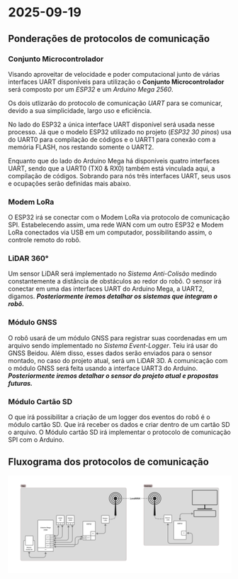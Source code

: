 # 2025-09-19

## Ponderações de protocolos de comunicação

### Conjunto Microcontrolador

Visando aproveitar de velocidade e poder computacional junto de várias interfaces UART disponíveis para utilização o **Conjunto Microcontrolador** será composto por um *ESP32* e um *Arduino Mega 2560*.

Os dois utlizarão do protocolo de comunicação *UART* para se comunicar, devido a sua simplicidade, largo uso e eficiência.

No lado do ESP32 a única interface UART disponível será usada nesse processo. Já que o modelo ESP32 utilizado no projeto (*ESP32 30 pinos*) usa do UART0 para compilação de códigos e o UART1 para conexão com a memória FLASH, nos restando somente o UART2.

Enquanto que do lado do Arduino Mega há disponíveis quatro interfaces UART, sendo que a UART0 (TX0 & RX0) também está vinculada aqui, a compilação de códigos. Sobrando para nós três interfaces UART, seus usos e ocupações serão definidas mais abaixo.

### Modem LoRa

O ESP32 irá se conectar com o Modem LoRa via protocolo de comunicação SPI. Estabelecendo assim, uma rede WAN com um outro ESP32 e Modem LoRa conectados via USB em um computador, possibilitando assim, o controle remoto do robô.

### LiDAR 360°

Um sensor LiDAR será implementado no *Sistema Anti-Colisão* medindo constantemente a distância de obstáculos ao redor do robô. O sensor irá conectar em uma das interfaces UART do Arduino Mega, a UART2,  digamos. **_Posteriormente iremos detalhar os sistemas que integram o robô._**

### Módulo GNSS

O robô usará de um módulo GNSS para registrar suas coordenadas em um arquivo sendo implementado no *Sistema Event-Logger*. Teiu irá usar do GNSS Beidou. Além disso, esses dados serão enviados para o sensor montado, no caso do projeto atual, será um LiDAR 3D. A comunicação com o módulo GNSS será feita usando a interface UART3 do Arduino. **_Posteriormente iremos detalhar o sensor do projeto atual e propostas futuras._**

### Módulo Cartão SD

O que irá possibilitar a criação de um logger dos eventos do robô é o módulo cartão SD. Que irá receber os dados  e criar dentro de um cartão SD o arquivo. O Módulo cartão SD irá implementar o protocolo de comunicação SPI com o Arduino.

## Fluxograma dos protocolos de comunicação

![Fluxograma dos protocolos de comunicação do projeto Teiu](journal/images/Teiu.jpg)